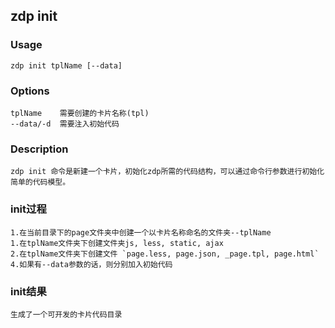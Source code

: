 zdp init
-----------

### Usage

    zdp init tplName [--data]

### Options

    tplName    需要创建的卡片名称(tpl)
    --data/-d  需要注入初始代码

### Description
    zdp init 命令是新建一个卡片，初始化zdp所需的代码结构，可以通过命令行参数进行初始化简单的代码模型。


### init过程

    1.在当前目录下的page文件夹中创建一个以卡片名称命名的文件夹--tplName
    1.在tplName文件夹下创建文件夹js, less, static, ajax
    2.在tplName文件夹下创建文件 `page.less, page.json, _page.tpl, page.html`
    4.如果有--data参数的话，则分别加入初始代码

### init结果

    生成了一个可开发的卡片代码目录
